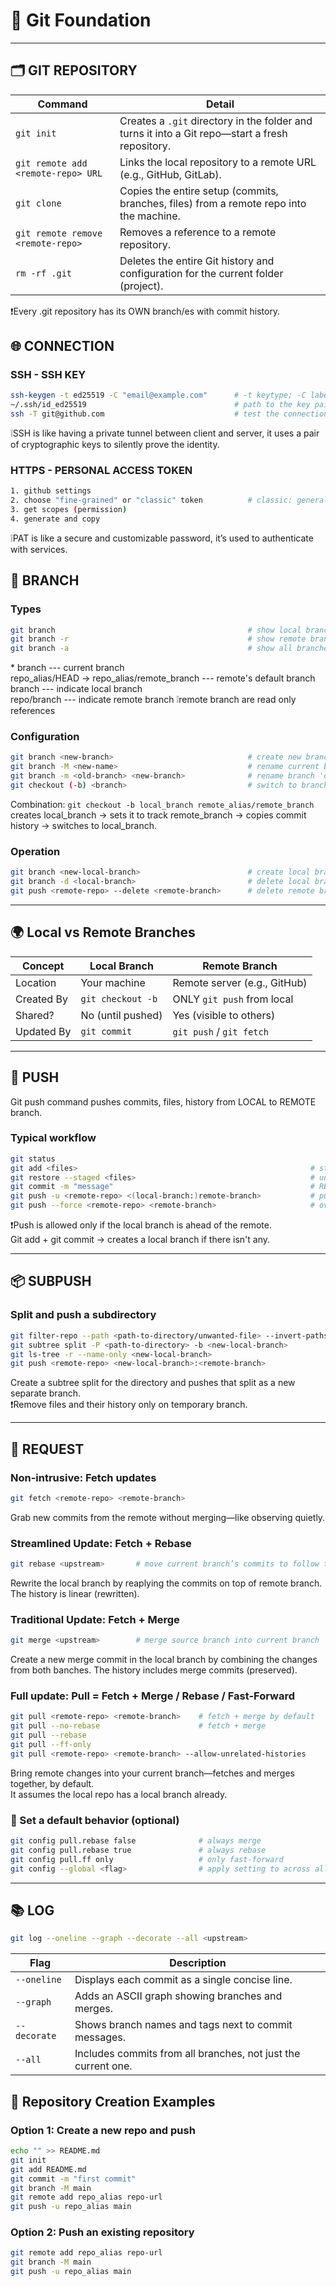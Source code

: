# 🧭 Git Foundation

---

## 🗂️ GIT REPOSITORY

| Command        | Detail |
|----------------|------------|
| `git init`     | Creates a `.git` directory in the folder and turns it into a Git repo—start a fresh repository. |
| `git remote add <remote-repo> URL` | Links the local repository to a remote URL (e.g., GitHub, GitLab). |
| `git clone`    | Copies the entire setup (commits, branches, files) from a remote repo into the machine. |
| `git remote remove <remote-repo>`     | Removes a reference to a remote repository. |
| `rm -rf .git`     | Deletes the entire Git history and configuration for the current folder (project). |

❗Every .git repository has its OWN branch/es with commit history.

## 🌐 CONNECTION

### SSH - SSH KEY
```bash
ssh-keygen -t ed25519 -C "email@example.com"      # -t keytype; -C label
~/.ssh/id_ed25519                                 # path to the key pair
ssh -T git@github.com                             # test the connection
```
❕SSH is like having a private tunnel between client and server, it uses a pair of cryptographic keys to silently prove the identity.

### HTTPS - PERSONAL ACCESS TOKEN
```bash
1. github settings
2. choose "fine-grained" or "classic" token          # classic: general scope -> entire account; fine-grained detailed -> specific repos
3. get scopes (permission)
4. generate and copy
```
❕PAT is like a secure and customizable password, it’s used to authenticate with services.

## 🌿 BRANCH

### Types
```bash
git branch                                           # show local branches
git branch -r                                        # show remote branches
git branch -a                                        # show all branches
```

\* branch                                      --- current branch   
repo_alias/HEAD -> repo_alias/remote_branch    --- remote's default branch   
branch                                         --- indicate local branch   
repo/branch                                    --- indicate remote branch
❕remote branch are read only references

### Configuration
```bash
git branch <new-branch>                              # create new branch pointing to the current commits
git branch -M <new-name>                             # rename current branch to 'new name'
git branch -m <old-branch> <new-branch>              # rename branch 'old' to 'new'
git checkout (-b) <branch>                           # switch to branch; -b create branch
```
Combination: `git checkout -b local_branch remote_alias/remote_branch` creates local_branch -> sets it to track remote_branch -> copies commit history -> switches to local_branch.

### Operation
```bash
git branch <new-local-branch>                        # create local branch
git branch -d <local-branch>                         # delete local branch
git push <remote-repo> --delete <remote-branch>      # delete remote branch
```

---

## 🌍 Local vs Remote Branches

| Concept       | Local Branch       | Remote Branch         |
|---------------|--------------------|------------------------|
| Location      | Your machine        | Remote server (e.g., GitHub) |
| Created By    | `git checkout -b`   | ONLY `git push` from local  |
| Shared?       | No (until pushed)   | Yes (visible to others) |
| Updated By    | `git commit`        | `git push` / `git fetch` |

---

## 🚀 PUSH

Git push command pushes commits, files, history from LOCAL to REMOTE branch.

### Typical workflow
```bash
git status
git add <files>                                                    # stage files
git restore --staged <files>                                       # unstage files
git commit -m "message"                                            # RECORD and ADD snapshot to default local branch (create) or specified one (apply) 
git push -u <remote-repo> <(local-branch:)remote-branch>           # push local branch to remote; -u set tracking; create repo_alias/repo_branch if it doesnt exist
git push --force <remote-repo> <remote-branch>                     # overwrite remote branch with local branch
```
❗Push is allowed only if the local branch is ahead of the remote.   
Git add + git commit -> creates a local branch if there isn't any.

---

## 📦 SUBPUSH

### Split and push a subdirectory
```bash
git filter-repo --path <path-to-directory/unwanted-file> --invert-paths --force   # remove unwanted file from a branch and REWRITE history
git subtree split -P <path-to-directory> -b <new-local-branch>                    # create a new local branch with the history of dir from the CURRENT branch
git ls-tree -r --name-only <new-local-branch>                                     # list files and directories in a branch
git push <remote-repo> <new-local-branch>:<remote-branch>         
```
Create a subtree split for the directory and pushes that split as a new separate branch.   
❗Remove files and their history only on temporary branch.

---

## 🔄 REQUEST

### Non-intrusive: Fetch updates
```bash
git fetch <remote-repo> <remote-branch>
```
Grab new commits from the remote without merging—like observing quietly.

<!-- git stash stach the local changes -->

### Streamlined Update: Fetch + Rebase
```bash
git rebase <upstream>       # move current branch’s commits to follow the latest commits from source branch
```
Rewrite the local branch by reaplying the commits on top of remote branch. The history is linear (rewritten).

### Traditional Update: Fetch + Merge
```bash
git merge <upstream>        # merge source branch into current branch
```
Create a new merge commit in the local branch by combining the changes from both banches. The history includes merge commits (preserved).


### Full update: Pull = Fetch + Merge / Rebase / Fast-Forward
```bash
git pull <remote-repo> <remote-branch>    # fetch + merge by default
git pull --no-rebase                      # fetch + merge
git pull --rebase
git pull --ff-only
git pull <remote-repo> <remote-branch> --allow-unrelated-histories
```
Bring remote changes into your current branch—fetches and merges together, by default.   
It assumes the local repo has a local branch already.

### 🔧 Set a default behavior (optional)
```bash
git config pull.rebase false              # always merge
git config pull.rebase true               # always rebase
git config pull.ff only                   # only fast-forward 
git config --global <flag>                # apply setting to across all repos
```

---

## 📚 LOG
```bash
git log --oneline --graph --decorate --all <upstream>

```
| Flag           | Description                                                  |
|----------------|--------------------------------------------------------------|
| `--oneline`    | Displays each commit as a single concise line.               |
| `--graph`      | Adds an ASCII graph showing branches and merges.             |
| `--decorate`   | Shows branch names and tags next to commit messages.         |
| `--all`        | Includes commits from all branches, not just the current one.|

## 🏁 Repository Creation Examples

### Option 1: Create a new repo and push
```bash
echo "" >> README.md
git init
git add README.md
git commit -m "first commit"
git branch -M main
git remote add repo_alias repo-url
git push -u repo_alias main
```

### Option 2: Push an existing repository
```bash
git remote add repo_alias repo-url
git branch -M main
git push -u repo_alias main
```
